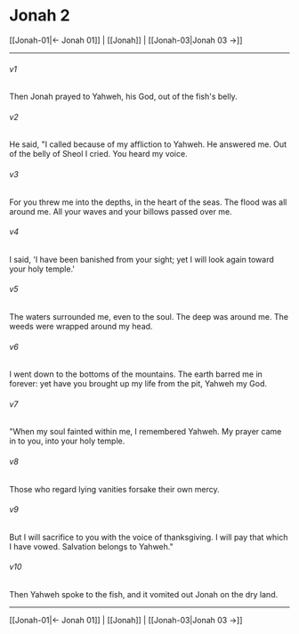 # Jonah 2

[[Jonah-01|← Jonah 01]] | [[Jonah]] | [[Jonah-03|Jonah 03 →]]
***



###### v1 
Then Jonah prayed to Yahweh, his God, out of the fish's belly. 

###### v2 
He said, "I called because of my affliction to Yahweh. He answered me. Out of the belly of Sheol I cried. You heard my voice. 

###### v3 
For you threw me into the depths, in the heart of the seas. The flood was all around me. All your waves and your billows passed over me. 

###### v4 
I said, 'I have been banished from your sight; yet I will look again toward your holy temple.' 

###### v5 
The waters surrounded me, even to the soul. The deep was around me. The weeds were wrapped around my head. 

###### v6 
I went down to the bottoms of the mountains. The earth barred me in forever: yet have you brought up my life from the pit, Yahweh my God. 

###### v7 
"When my soul fainted within me, I remembered Yahweh. My prayer came in to you, into your holy temple. 

###### v8 
Those who regard lying vanities forsake their own mercy. 

###### v9 
But I will sacrifice to you with the voice of thanksgiving. I will pay that which I have vowed. Salvation belongs to Yahweh." 

###### v10 
Then Yahweh spoke to the fish, and it vomited out Jonah on the dry land.

***
[[Jonah-01|← Jonah 01]] | [[Jonah]] | [[Jonah-03|Jonah 03 →]]

